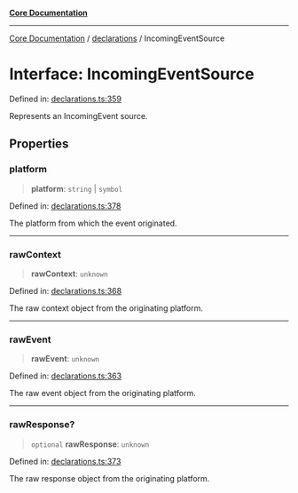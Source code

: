 [**Core Documentation**](../../README.md)

***

[Core Documentation](../../README.md) / [declarations](../README.md) / IncomingEventSource

# Interface: IncomingEventSource

Defined in: [declarations.ts:359](https://github.com/stonemjs/core/blob/e2fddc9518734748c09a72d4b4064dd1d4c1288c/src/declarations.ts#L359)

Represents an IncomingEvent source.

## Properties

### platform

> **platform**: `string` \| `symbol`

Defined in: [declarations.ts:378](https://github.com/stonemjs/core/blob/e2fddc9518734748c09a72d4b4064dd1d4c1288c/src/declarations.ts#L378)

The platform from which the event originated.

***

### rawContext

> **rawContext**: `unknown`

Defined in: [declarations.ts:368](https://github.com/stonemjs/core/blob/e2fddc9518734748c09a72d4b4064dd1d4c1288c/src/declarations.ts#L368)

The raw context object from the originating platform.

***

### rawEvent

> **rawEvent**: `unknown`

Defined in: [declarations.ts:363](https://github.com/stonemjs/core/blob/e2fddc9518734748c09a72d4b4064dd1d4c1288c/src/declarations.ts#L363)

The raw event object from the originating platform.

***

### rawResponse?

> `optional` **rawResponse**: `unknown`

Defined in: [declarations.ts:373](https://github.com/stonemjs/core/blob/e2fddc9518734748c09a72d4b4064dd1d4c1288c/src/declarations.ts#L373)

The raw response object from the originating platform.
